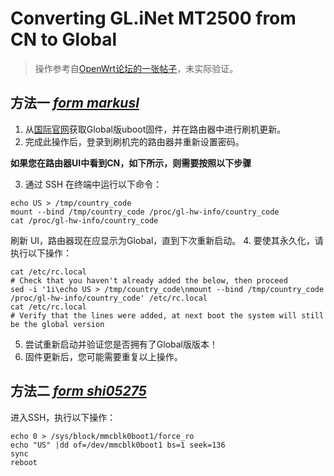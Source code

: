 # Converting GL.iNet MT2500 from CN to Global
> 操作参考自[OpenWrt论坛的一张帖子](https://forum.openwrt.org/t/converting-gl-inet-mt3000-beryl-ax-from-cn-to-global/165159)，未实际验证。
## 方法一    *[form markusl](https://forum.openwrt.org/t/converting-gl-inet-mt3000-beryl-ax-from-cn-to-global/165159/4)*
1. 从[国际官网](https://dl.gl-inet.com/?model=mt2500)获取Global版uboot固件，并在路由器中进行刷机更新。
2. 完成此操作后，登录到刷机完的路由器并重新设置密码。

**如果您在路由器UI中看到CN，如下所示，则需要按照以下步骤**

3. 通过 SSH 在终端中运行以下命令：
```shell
echo US > /tmp/country_code
mount --bind /tmp/country_code /proc/gl-hw-info/country_code
cat /proc/gl-hw-info/country_code
```
刷新 UI，路由器现在应显示为Global，直到下次重新启动。
4. 要使其永久化，请执行以下操作：
```shell
cat /etc/rc.local
# Check that you haven't already added the below, then proceed
sed -i '1i\echo US > /tmp/country_code\nmount --bind /tmp/country_code /proc/gl-hw-info/country_code' /etc/rc.local
cat /etc/rc.local
# Verify that the lines were added, at next boot the system will still be the global version
```
5. 尝试重新启动并验证您是否拥有了Global版版本！
6. 固件更新后，您可能需要重复以上操作。
## 方法二    *[form shi05275](https://forum.openwrt.org/t/converting-gl-inet-mt3000-beryl-ax-from-cn-to-global/165159/7)*
进入SSH，执行以下操作：
```shell
echo 0 > /sys/block/mmcblk0boot1/force_ro
echo "US" |dd of=/dev/mmcblk0boot1 bs=1 seek=136
sync
reboot
```

